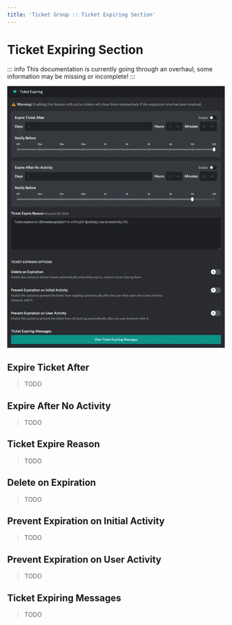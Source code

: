 ```yaml
---
title: 'Ticket Group :: Ticket Expiring Section'
---
```


# Ticket Expiring Section

::: info
This documentation is currently going through an overhaul, some information may be missing or incomplete!
:::

<p align="center">
  <img src="./images/expiring.webp" loading="lazy" class="rounded-md" />
</p>

## Expire Ticket After

> TODO

## Expire After No Activity

> TODO

## Ticket Expire Reason

> TODO

## Delete on Expiration

> TODO

## Prevent Expiration on Initial Activity

> TODO

## Prevent Expiration on User Activity

> TODO

## Ticket Expiring Messages

> TODO
